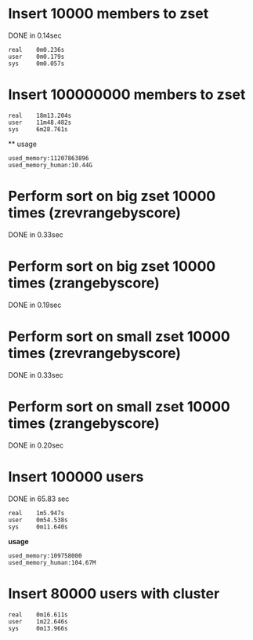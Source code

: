 Insert 10000 members to zset
============================

DONE in 0.14sec

    real    0m0.236s
    user    0m0.179s
    sys     0m0.057s

Insert 100000000 members to zset
================================

    real    18m13.204s
    user    11m48.482s
    sys     6m28.761s

** usage

    used_memory:11207863896
    used_memory_human:10.44G

Perform sort on big zset 10000 times (zrevrangebyscore)
========================

  DONE in 0.33sec

Perform sort on big zset 10000 times (zrangebyscore)
========================

  DONE in 0.19sec

Perform sort on small zset 10000 times (zrevrangebyscore)
========================

  DONE in 0.33sec

Perform sort on small zset 10000 times (zrangebyscore)
========================

  DONE in 0.20sec

Insert 100000 users 
===================

  DONE in 65.83 sec

    real    1m5.947s
    user    0m54.538s
    sys     0m11.640s

__usage__

    used_memory:109758000
    used_memory_human:104.67M

Insert 80000 users with cluster
===============================

    real    0m16.611s
    user    1m22.646s
    sys     0m13.966s

